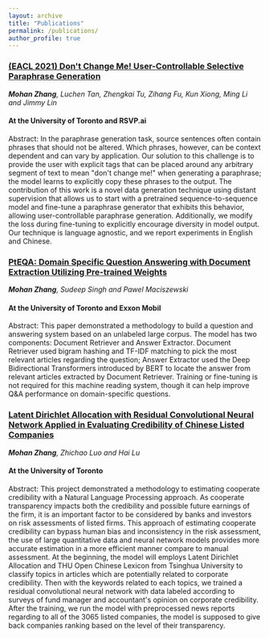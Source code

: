 ```yaml
---
layout: archive
title: "Publications"
permalink: /publications/
author_profile: true
---
```


<!-- {% if author.googlescholar %}
  You can also find my articles on <u><a href="{{author.googlescholar}}">my Google Scholar profile</a>.</u>
{% endif %}

{% include base_path %}

{% for post in site.publications reversed %}
  {% include archive-single.html %}
{% endfor %} -->


### [(EACL 2021) Don't Change Me! User-Controllable Selective Paraphrase Generation](https://www.aclweb.org/anthology/2021.eacl-main.307/)
***Mohan Zhang**, Luchen Tan, Zhengkai Tu, Zihang Fu, Kun Xiong, Ming Li and Jimmy Lin* <br/>
#### At the University of Toronto and RSVP.ai
Abstract: In the paraphrase generation task, source sentences often contain phrases that should not be altered. Which phrases, however, can be context dependent and can vary by application. Our solution to this challenge is to provide the user with explicit tags that can be placed around any arbitrary segment of text to mean "don't change me!" when generating a paraphrase; the model learns to explicitly copy these phrases to the output. The contribution of this work is a novel data generation technique using distant supervision that allows us to start with a pretrained sequence-to-sequence model and fine-tune a paraphrase generator that exhibits this behavior, allowing user-controllable paraphrase generation. Additionally, we modify the loss during fine-tuning to explicitly encourage diversity in model output. Our technique is language agnostic, and we report experiments in English and Chinese.

### [PtEQA: Domain Specific Question Answering with Document Extraction Utilizing Pre-trained Weights](https://github.com/Mohan-Zhang-u/MyQA/blob/master/PtEQA__Domain_Specific_Question_Answering_with_Document_Extraction_Utilizing_Pre_trained_Weights_LREC.pdf)
***Mohan Zhang**, Sudeep Singh and Pawel Maciszewski* <br/>
#### At the University of Toronto and Exxon Mobil
Abstract: This paper demonstrated a methodology to build a question and answering system based on an unlabeled large corpus. The model has two components: Document Retriever and Answer Extractor. Document Retriever used bigram hashing and TF-IDF matching to pick the most relevant articles regarding the question; Answer Extractor used the Deep Bidirectional Transformers introduced by BERT to locate the answer from relevant articles extracted by Document Retriever. Training or fine-tuning is not required for this machine reading system, though it can help improve Q\&A performance on domain-specific questions.

### [Latent Dirichlet Allocation with Residual Convolutional Neural Network Applied in Evaluating Credibility of Chinese Listed Companies](https://scholar.google.ca/scholar?hl=en&as_sdt=0%2C5&q=Latent+Dirichlet+Allocation+with+Residual+Convolutional+Neural+Network+Applied+in+Evaluating+Credibility+of+Chinese+Listed+Companies)
***Mohan Zhang**, Zhichao Luo and Hai Lu* <br/>
#### At the University of Toronto
Abstract: This project demonstrated a methodology to estimating cooperate credibility with a Natural Language Processing approach. As cooperate transparency impacts both the credibility and possible future earnings of the firm, it is an important factor to be considered by banks and investors on risk assessments of listed firms. This approach of estimating cooperate credibility can bypass human bias and inconsistency in the risk assessment, the use of large quantitative data and neural network models provides more accurate estimation in a more efficient manner compare to manual assessment. At the beginning, the model will employs Latent Dirichlet Allocation and THU Open Chinese Lexicon from Tsinghua University to classify topics in articles which are potentially related to corporate credibility. Then with the keywords related to each topics, we trained a residual convolutional neural network with data labeled according to surveys of fund manager and accountant's opinion on corporate credibility. After the training, we run the model with preprocessed news reports regarding to all of the 3065 listed companies, the model is supposed to give back companies ranking based on the level of their transparency.
